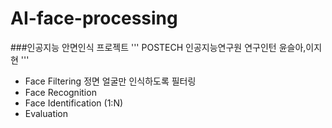 # AI-face-processing
###인공지능 안면인식 프로젝트
'''
POSTECH 인공지능연구원 연구인턴 윤슬아,이지현
'''

- Face Filtering
  정면 얼굴만 인식하도록 필터링
- Face Recognition
- Face Identification (1:N)
- Evaluation
